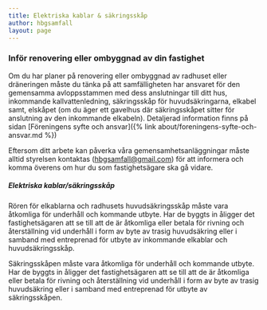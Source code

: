 ```yaml
---
title: Elektriska kablar & säkringsskåp
author: hbgsamfall
layout: page
---
```


### Inför renovering eller ombyggnad av din fastighet  
Om du har planer på renovering eller ombyggnad av radhuset eller dräneringen måste du tänka på att samfälligheten har ansvaret för den gemensamma avloppsstammen med dess anslutningar till ditt hus, inkommande kallvattenledning, säkringsskåp för huvudsäkringarna, elkabel samt, elskåpet (om du äger ett gavelhus där säkringsskåpet sitter för anslutning av den inkommande elkabeln). Detaljerad information finns på sidan [Föreningens syfte och ansvar]({% link about/foreningens-syfte-och-ansvar.md %})  

Eftersom ditt arbete kan påverka våra gemensamhetsanläggningar måste alltid styrelsen kontaktas (hbgsamfall@gmail.com) för att informera och komma överens om hur du som fastighetsägare ska gå vidare.

##### Elektriska kablar/säkringsskåp  
Rören för elkablarna och radhusets huvudsäkringsskåp måste vara åtkomliga för underhåll och kommande utbyte. Har de byggts in åligger det fastighetsägaren att se till att de är åtkomliga eller betala för rivning och återställning vid underhåll i form av byte av trasig huvudsäkring eller i samband med entreprenad för utbyte av inkommande elkablar och huvudsäkringsskåp.  

Säkringsskåpen måste vara åtkomliga för underhåll och kommande utbyte. Har de byggts in åligger det fastighetsägaren att se till att de är åtkomliga eller betala för rivning och återställning vid underhåll i form av byte av trasig huvudsäkring eller i samband med entreprenad för utbyte av säkringsskåpen.
